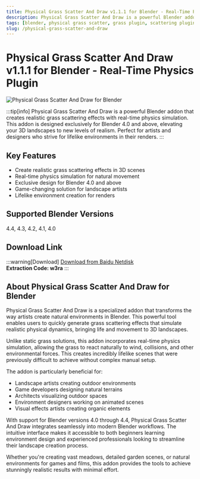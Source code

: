 ```yaml
---
title: Physical Grass Scatter And Draw v1.1.1 for Blender - Real-Time Physics Plugin
description: Physical Grass Scatter And Draw is a powerful Blender addon that creates realistic grass scattering effects with real-time physics simulation. Perfect for landscape artists and environment designers.
tags: [blender, physical grass scatter, grass plugin, scattering plugin, landscape design, real-time physics, environment design, 3d animation, blender addon, vegetation]
slug: /physical-grass-scatter-and-draw
---
```

<!--Above is frontmatter Part-generate depend on content meet Google Seo, you need to balance automation efficiency with Google’s core ranking factors—especially E-E-A-T (Experience, Expertise, Authoritativeness, Trustworthiness), -->

<!--First Part-This is Title -->
# Physical Grass Scatter And Draw v1.1.1 for Blender - Real-Time Physics Plugin

<!--Second Part-This is First Banner -->
![Physical Grass Scatter And Draw for Blender](https://www.gfxcamp.com/wp-content/uploads/2025/08/Physical-Grass-Scatter-And-Draw.jpg)

:::tip[info]
Physical Grass Scatter And Draw is a powerful Blender addon that creates realistic grass scattering effects with real-time physics simulation. This addon is designed exclusively for Blender 4.0 and above, elevating your 3D landscapes to new levels of realism. Perfect for artists and designers who strive for lifelike environments in their renders.
:::

## Key Features

- Create realistic grass scattering effects in 3D scenes
- Real-time physics simulation for natural movement
- Exclusive design for Blender 4.0 and above
- Game-changing solution for landscape artists
- Lifelike environment creation for renders

## Supported Blender Versions

4.4, 4.3, 4.2, 4.1, 4.0

## Download Link

:::warning[Download]
[Download from Baidu Netdisk](https://pan.baidu.com/s/1xRxMkEQl969tpln7ZH-CFA?pwd=w3ra)  
**Extraction Code: w3ra**
:::

## About Physical Grass Scatter And Draw for Blender

Physical Grass Scatter And Draw is a specialized addon that transforms the way artists create natural environments in Blender. This powerful tool enables users to quickly generate grass scattering effects that simulate realistic physical dynamics, bringing life and movement to 3D landscapes.

Unlike static grass solutions, this addon incorporates real-time physics simulation, allowing the grass to react naturally to wind, collisions, and other environmental forces. This creates incredibly lifelike scenes that were previously difficult to achieve without complex manual setup.

The addon is particularly beneficial for:
- Landscape artists creating outdoor environments
- Game developers designing natural terrains
- Architects visualizing outdoor spaces
- Environment designers working on animated scenes
- Visual effects artists creating organic elements

With support for Blender versions 4.0 through 4.4, Physical Grass Scatter And Draw integrates seamlessly into modern Blender workflows. The intuitive interface makes it accessible to both beginners learning environment design and experienced professionals looking to streamline their landscape creation process.

Whether you're creating vast meadows, detailed garden scenes, or natural environments for games and films, this addon provides the tools to achieve stunningly realistic results with minimal effort.